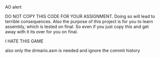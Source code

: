 AO alert

DO NOT COPY THIS CODE FOR YOUR ASSIGNMENT. Doing so will lead to terrible consequences.
Also the purpose of this project is for you to learn assembly, which is tested on final. So even if you just copy this and get away with it its over for you on final.

I HATE THIS GAME

also only the drmario.asm is needed and ignore the commit history 
